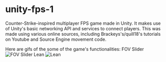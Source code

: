 # unity-fps-1
Counter-Strike-inspired multiplayer FPS game made in Unity. It makes use of Unity's basic networking API and services to connect players. This was made using various online sources, including Brackeys's/quill18's tutorials on Youtube and Source Engine movement code.

Here are gifs of the some of the game's functionalities:
FOV Slider
![FOV Slider](https://i.imgur.com/1wGPnsb.gif)
Lean
![Lean](https://i.imgur.com/cSwDPPG.gifv)
